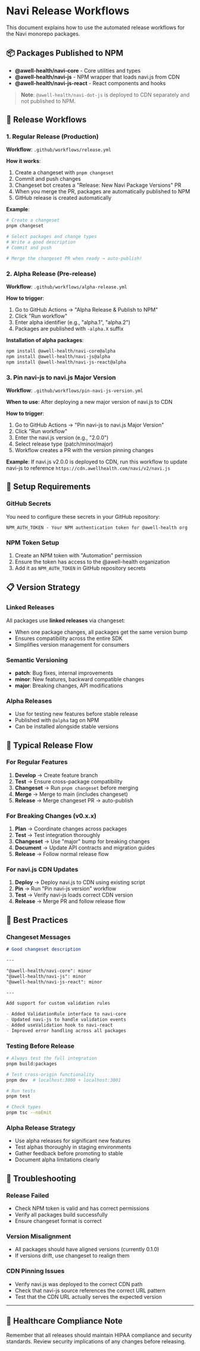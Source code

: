 # Navi Release Workflows

This document explains how to use the automated release workflows for the Navi monorepo packages.

## 📦 Packages Published to NPM

- **@awell-health/navi-core** - Core utilities and types
- **@awell-health/navi-js** - NPM wrapper that loads navi.js from CDN
- **@awell-health/navi-js-react** - React components and hooks

> **Note**: `@awell-health/navi-dot-js` is deployed to CDN separately and not published to NPM.

## 🚀 Release Workflows

### 1. Regular Release (Production)

**Workflow**: `.github/workflows/release.yml`

**How it works**:

1. Create a changeset with `pnpm changeset`
2. Commit and push changes
3. Changeset bot creates a "Release: New Navi Package Versions" PR
4. When you merge the PR, packages are automatically published to NPM
5. GitHub release is created automatically

**Example**:

```bash
# Create a changeset
pnpm changeset

# Select packages and change types
# Write a good description
# Commit and push

# Merge the changeset PR when ready → auto-publish!
```

### 2. Alpha Release (Pre-release)

**Workflow**: `.github/workflows/alpha-release.yml`

**How to trigger**:

1. Go to GitHub Actions → "Alpha Release & Publish to NPM"
2. Click "Run workflow"
3. Enter alpha identifier (e.g., "alpha.1", "alpha.2")
4. Packages are published with `-alpha.X` suffix

**Installation of alpha packages**:

```bash
npm install @awell-health/navi-core@alpha
npm install @awell-health/navi-js@alpha
npm install @awell-health/navi-js-react@alpha
```

### 3. Pin navi-js to navi.js Major Version

**Workflow**: `.github/workflows/pin-navi-js-version.yml`

**When to use**: After deploying a new major version of navi.js to CDN

**How to trigger**:

1. Go to GitHub Actions → "Pin navi-js to navi.js Major Version"
2. Click "Run workflow"
3. Enter the navi.js version (e.g., "2.0.0")
4. Select release type (patch/minor/major)
5. Workflow creates a PR with the version pinning changes

**Example**: If navi.js v2.0.0 is deployed to CDN, run this workflow to update navi-js to reference `https://cdn.awellhealth.com/navi/v2/navi.js`

## 🔧 Setup Requirements

### GitHub Secrets

You need to configure these secrets in your GitHub repository:

```
NPM_AUTH_TOKEN - Your NPM authentication token for @awell-health org
```

### NPM Token Setup

1. Create an NPM token with "Automation" permission
2. Ensure the token has access to the @awell-health organization
3. Add it as `NPM_AUTH_TOKEN` in GitHub repository secrets

## 📋 Version Strategy

### Linked Releases

All packages use **linked releases** via changeset:

- When one package changes, all packages get the same version bump
- Ensures compatibility across the entire SDK
- Simplifies version management for consumers

### Semantic Versioning

- **patch**: Bug fixes, internal improvements
- **minor**: New features, backward compatible changes
- **major**: Breaking changes, API modifications

### Alpha Releases

- Use for testing new features before stable release
- Published with `@alpha` tag on NPM
- Can be installed alongside stable versions

## 🔄 Typical Release Flow

### For Regular Features

1. **Develop** → Create feature branch
2. **Test** → Ensure cross-package compatibility
3. **Changeset** → Run `pnpm changeset` before merging
4. **Merge** → Merge to main (includes changeset)
5. **Release** → Merge changeset PR → auto-publish

### For Breaking Changes (v0.x.x)

1. **Plan** → Coordinate changes across packages
2. **Test** → Test integration thoroughly
3. **Changeset** → Use "major" bump for breaking changes
4. **Document** → Update API contracts and migration guides
5. **Release** → Follow normal release flow

### For navi.js CDN Updates

1. **Deploy** → Deploy navi.js to CDN using existing script
2. **Pin** → Run "Pin navi-js version" workflow
3. **Test** → Verify navi-js loads correct CDN version
4. **Release** → Merge PR and follow release flow

## 🎯 Best Practices

### Changeset Messages

```markdown
# Good changeset description

---

"@awell-health/navi-core": minor
"@awell-health/navi-js": minor  
"@awell-health/navi-js-react": minor

---

Add support for custom validation rules

- Added ValidationRule interface to navi-core
- Updated navi-js to handle validation events
- Added useValidation hook to navi-react
- Improved error handling across all packages
```

### Testing Before Release

```bash
# Always test the full integration
pnpm build:packages

# Test cross-origin functionality
pnpm dev  # localhost:3000 + localhost:3001

# Run tests
pnpm test

# Check types
pnpm tsc --noEmit
```

### Alpha Release Strategy

- Use alpha releases for significant new features
- Test alphas thoroughly in staging environments
- Gather feedback before promoting to stable
- Document alpha limitations clearly

## 🚨 Troubleshooting

### Release Failed

- Check NPM token is valid and has correct permissions
- Verify all packages build successfully
- Ensure changeset format is correct

### Version Misalignment

- All packages should have aligned versions (currently 0.1.0)
- If versions drift, use changeset to realign them

### CDN Pinning Issues

- Verify navi.js was deployed to the correct CDN path
- Check that navi-js source references the correct URL pattern
- Test that the CDN URL actually serves the expected version

---

## 🏥 Healthcare Compliance Note

Remember that all releases should maintain HIPAA compliance and security standards. Review security implications of any changes before releasing.
